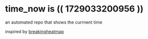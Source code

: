 # time_now is (( 1729033200956 ))

an automated repo that shows the currnent time

inspired by [breakingheatmap](https://github.com/breakingheatmap/breakingheatmap)